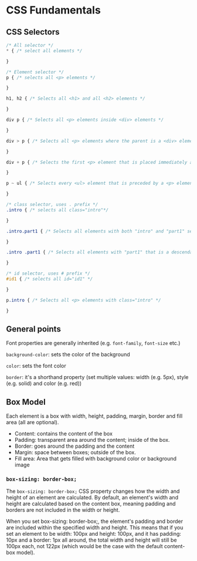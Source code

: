 # CSS Fundamentals

## CSS Selectors

```css
/* All selector */
* { /* select all elements */ 

}

/* Element selector */
p { /* selects all <p> elements */

}

h1, h2 { /* Selects all <h1> and all <h2> elements */

}

div p { /* Selects all <p> elements inside <div> elements */

}

div > p { /* Selects all <p> elements where the parent is a <div> element */

}

div + p { /* Selects the first <p> element that is placed immediately after <div> elements */

}

p ~ ul { /* Selects every <ul> element that is preceded by a <p> element */

}

/* class selector, uses . prefix */
.intro { /* selects all class="intro"*/

}

.intro.part1 { /* Selects all elements with both "intro" and "part1" set within its class attribute */

}

.intro .part1 { /* Selects all elements with "part1" that is a descendant of an element with "intro" */

}

/* id selector, uses # prefix */
#id1 { /* selects all id="id1" */ 

}

p.intro { /* Selects all <p> elements with class="intro" */

}

```

## General points

Font properties are generally inherited (e.g. `font-family`, `font-size` etc.)

`background-color`: sets the color of the background

`color`: sets the font color

`border`: it's a shorthand property (set multiple values: width (e.g. 5px), style (e.g. solid) and color (e.g. red))

## Box Model

Each element is a box with width, height, padding, margin, border and fill area (all are optional). 

- Content: contains the content of the box
- Padding: transparent area around the content; inside of the box.
- Border: goes around the padding and the content
- Margin: space between boxes; outside of the box.
- Fill area: Area that gets filled with background color or background image

### `box-sizing: border-box;`

The `box-sizing: border-box;` CSS property changes how the width and height of an element are calculated. By default, an element's width and height are calculated based on the content box, meaning padding and borders are not included in the width or height.

When you set box-sizing: border-box;, the element's padding and border are included within the specified width and height. This means that if you set an element to be width: 100px and height: 100px, and it has padding: 10px and a border: 1px all around, the total width and height will still be 100px each, not 122px (which would be the case with the default content-box model).